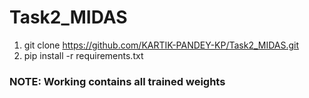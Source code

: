 # Task2_MIDAS
1. git clone https://github.com/KARTIK-PANDEY-KP/Task2_MIDAS.git
2. pip install -r requirements.txt
### NOTE: Working contains all trained weights
